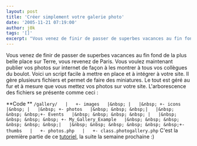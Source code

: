 ```yaml
---
layout: post
title: 'Créer simplement votre galerie photo'
date: '2005-11-21 07:19:00'
author: j0k
tags: '[]'
excerpt: "Vous venez de finir de passer de superbes vacances au fin fond de la plus belle place sur Terre, vous revenez de Paris. Vous voulez maintenant publier vos photos sur internet de façon à les montrer à tous vos collègues du boulot.     \nVoici un script facile à mettre en place et à intégrer à votre site. Il gère plusieurs fichiers et permet de faire des miniatures.      …"
---
```


Vous venez de finir de passer de superbes vacances au fin fond de la plus belle place sur Terre, vous revenez de Paris. Vous voulez maintenant publier vos photos sur internet de façon à les montrer à tous vos collègues du boulot.
Voici un script facile à mettre en place et à intégrer à votre site. Il gère plusieurs fichiers et permet de faire des miniatures. Le tout est géré au fur et à mesure que vous mettez vos photos sur votre site.   L'arborescence des fichiers se présente comme ceci :

**Code **   ``/gallery/   |   +- images   |&nbsp; |   |&nbsp; +- icons   |&nbsp; |   |&nbsp; +- photos   |&nbsp; &nbsp; &nbsp;|   |&nbsp; &nbsp; &nbsp;+- Events   |&nbsp; &nbsp; &nbsp; &nbsp; |   |&nbsp; &nbsp; &nbsp; &nbsp; +- My_Gallery_Example   |&nbsp; &nbsp; &nbsp; &nbsp; &nbsp; &nbsp;|   |&nbsp; &nbsp; &nbsp; &nbsp; &nbsp; &nbsp;+- thumbs   |   +- photos.php   |   +- class.photogallery.php``   C'est la première partie de ce [tutoriel](http://www.phpbuilder.com/columns/patterson20051118.php3), la suite la semaine prochaine :)
